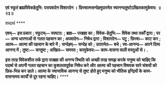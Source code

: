 **एवं स्फुतं ब्रह्मविवेकहेतुभि:** **परापवादेन विशारदेन ।** **छित्त्वात्मसन्देहमुपारमेत** **स्वानन्दतुष्टोऽखिलकामुकेवय: ॥ २३॥** 

शब्दार्थ **** 

**एवम्—** **इस प्रकार** **; स्फुटम्—** **स्पष्टत:** **; ब्रह्म—** **परब्रह्म का** **; विवेक-हेतुभि:—** **विवेक तथा तर्कों द्वारा** **; पर—** **अन्य धारणाओं से** **गलत पहचान का** **; अपवादेन—** **निषेध द्वारा** **; विशारदेन—** **पटु** **; छित्त्वा—** **काट कर** **; आत्म—** **आत्मा की पहचान के बारे में** **;** **सन्देहम्—** **सन्देह को** **; उपारमेत—** **बचे** **; स्व-आनन्द—** **अपने दिव्य आनन्द में** **; तुष्ट:—** **सन्तुष्ट** **; अखिल—** **समस्त** **; कामुकेवय:—** **काम-वासना वाली वस्तुओं से।** **.** 

**इस तरह विवेकशील तर्क द्वारा परब्रह्म की अनन्य स्थिति को अच्छी तरह समझ करके** **मनुष्य को चाहिए कि पदार्थ से अपनी गलत पहचान का कुशलतापूर्वक निषेध करे और आत्मा** **की पहचान विषयक सारे संशयों को छिन्न-भिन्न कर डाले। आत्मा के स्वाभाविक आनन्द से तुष्ट** **होते हुए मनुष्य को भौतिक इन्द्रियों के काम-वासनामय कार्यों से दूर रहना चाहिए।** **** 